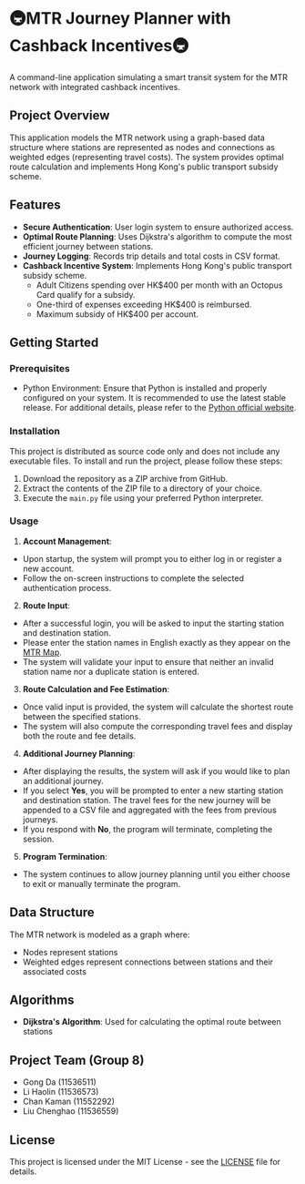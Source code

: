# 🚇MTR Journey Planner with Cashback Incentives🚇

A command-line application simulating a smart transit system for the MTR network with integrated cashback incentives.

## Project Overview

This application models the MTR network using a graph-based data structure where stations are represented as nodes and connections as weighted edges (representing travel costs). The system provides optimal route calculation and implements Hong Kong's public transport subsidy scheme.

## Features

- **Secure Authentication**: User login system to ensure authorized access.
- **Optimal Route Planning**: Uses Dijkstra's algorithm to compute the most efficient journey between stations.
- **Journey Logging**: Records trip details and total costs in CSV format.
- **Cashback Incentive System**: Implements Hong Kong's public transport subsidy scheme.
  - Adult Citizens spending over HK$400 per month with an Octopus Card qualify for a subsidy.
  - One-third of expenses exceeding HK$400 is reimbursed.
  - Maximum subsidy of HK$400 per account.

## Getting Started

### Prerequisites

- Python Environment: Ensure that Python is installed and properly configured on your system. It is recommended to use the latest stable release. For additional details, please refer to the [Python official website](https://python.org).

### Installation

This project is distributed as source code only and does not include any executable files. To install and run the project, please follow these steps:

1. Download the repository as a ZIP archive from GitHub.
2. Extract the contents of the ZIP file to a directory of your choice.
3. Execute the `main.py` file using your preferred Python interpreter.

### Usage

1. **Account Management**:
- Upon startup, the system will prompt you to either log in or register a new account.
- Follow the on-screen instructions to complete the selected authentication process.

2. **Route Input**:
- After a successful login, you will be asked to input the starting station and destination station.
- Please enter the station names in English exactly as they appear on the [MTR Map](https://www.mtr.com.hk/archive/en/services/routemap.pdf).
- The system will validate your input to ensure that neither an invalid station name nor a duplicate station is entered.

3. **Route Calculation and Fee Estimation**:
- Once valid input is provided, the system will calculate the shortest route between the specified stations.
- The system will also compute the corresponding travel fees and display both the route and fee details.

4. **Additional Journey Planning**:
- After displaying the results, the system will ask if you would like to plan an additional journey.
- If you select **Yes**, you will be prompted to enter a new starting station and destination station. The travel fees for the new journey will be appended to a CSV file and aggregated with the fees from previous journeys.
- If you respond with **No**, the program will terminate, completing the session.

5. **Program Termination**:
- The system continues to allow journey planning until you either choose to exit or manually terminate the program.
## Data Structure

The MTR network is modeled as a graph where:
- Nodes represent stations
- Weighted edges represent connections between stations and their associated costs

## Algorithms

- **Dijkstra's Algorithm**: Used for calculating the optimal route between stations


## Project Team (Group 8)

- Gong Da (11536511)
- Li Haolin (11536573)
- Chan Kaman (11552292)
- Liu Chenghao (11536559)
  

## License

This project is licensed under the MIT License - see the [LICENSE](LICENSE) file for details.
